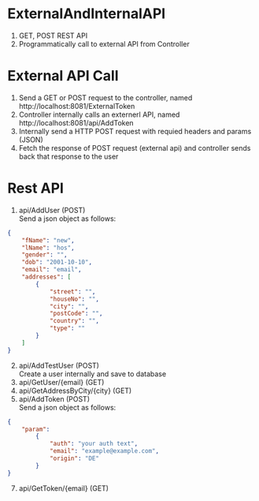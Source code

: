 # ExternalAndInternalAPI
1. GET, POST REST API
2. Programmatically call to external API from Controller

# External API Call
1. Send a GET or POST request to the controller, named http://localhost:8081/ExternalToken
2. Controller internally calls an externerl API, named http://localhost:8081/api/AddToken
3. Internally send a  HTTP POST request with requied headers and params (JSON)
4. Fetch the response of POST request (external api) and controller sends back that response to the user

# Rest API
1. api/AddUser (POST) <br/>
Send a json object as follows:
```json
{
    "fName": "new",
    "lName": "hos",
    "gender": "",
    "dob": "2001-10-10",
    "email": "email",
    "addresses": [
        {
            "street": "",
            "houseNo": "",
            "city": "",
            "postCode": "",
            "country": "",
            "type": ""
        }
    ]
}
```
2. api/AddTestUser (POST) <br/>
Create a user internally and save to database
4. api/GetUser/{email} (GET)
5. api/GetAddressByCity/{city} (GET)
6. api/AddToken (POST) <br/>
Send a json object as follows:
```json
{
    "param":
        {
            "auth": "your auth text",
            "email": "example@example.com",
            "origin": "DE"
        }
}
```
7. api/GetToken/{email} (GET)
